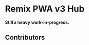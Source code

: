 # Remix PWA v3 Hub

<!-- [![All Contributors](https://img.shields.io/github/all-contributors/remix-pwa/monorepo?color=ee8449&style=flat-square)](#contributors) -->

**Still a heavy work-in-progress.**

## Contributors

<!-- ALL-CONTRIBUTORS-LIST:START - Do not remove or modify this section -->
<!-- prettier-ignore-start -->
<!-- markdownlint-disable -->

<!-- markdownlint-restore -->
<!-- prettier-ignore-end -->

<!-- ALL-CONTRIBUTORS-LIST:END -->
